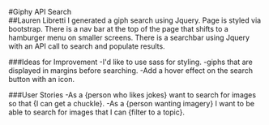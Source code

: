 #Giphy API Search  
##Lauren Libretti
I generated a giph search using Jquery. Page is styled via bootstrap.
There is a nav bar at the top of the page that shifts to a hamburger menu on smaller screens. There is a searchbar using Jquery with an API call to search and populate results.

###Ideas for Improvement
-I'd like to use sass for styling.
-giphs that are displayed in margins before searching.
-Add a hover effect on the search button with an icon.

###User Stories
-As a {person who likes jokes} want to search for images so that {I can get a chuckle}.
-As a {person wanting imagery} I want to be able to search for images that I can {filter to a topic}.
